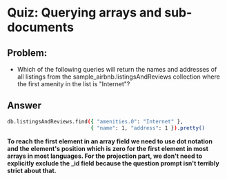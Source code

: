 # Quiz: Querying arrays and sub-documents

## Problem:
- Which of the following queries will return the names and addresses of all listings from the sample_airbnb.listingsAndReviews collection where the first amenity in the list is "Internet"?

## Answer

```bash
db.listingsAndReviews.find({ "amenities.0": "Internet" },
                           { "name": 1, "address": 1 }).pretty()
```

**To reach the first element in an array field we need to use dot notation and the element's position which is zero for the first element in most arrays in most languages. For the projection part, we don't need to explicitly exclude the _id field because the question prompt isn't terribly strict about that.**